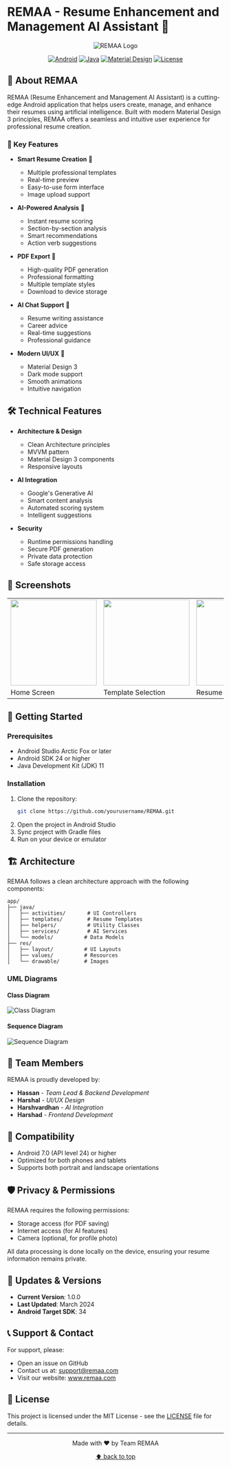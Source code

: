 # REMAA - Resume Enhancement and Management AI Assistant 🚀

<div align="center">

![REMAA Logo](app/src/main/res/mipmap-xxxhdpi/ic_launcher.png)

[![Android](https://img.shields.io/badge/Platform-Android-green.svg)](https://www.android.com)
[![Java](https://img.shields.io/badge/Language-Java-orange.svg)](https://www.java.com)
[![Material Design](https://img.shields.io/badge/Design-Material%20Design%203-blue.svg)](https://m3.material.io/)
[![License](https://img.shields.io/badge/License-MIT-purple.svg)](LICENSE)

</div>

## 📱 About REMAA

REMAA (Resume Enhancement and Management AI Assistant) is a cutting-edge Android application that helps users create, manage, and enhance their resumes using artificial intelligence. Built with modern Material Design 3 principles, REMAA offers a seamless and intuitive user experience for professional resume creation.

### 🌟 Key Features

- **Smart Resume Creation** 📝

  - Multiple professional templates
  - Real-time preview
  - Easy-to-use form interface
  - Image upload support

- **AI-Powered Analysis** 🤖

  - Instant resume scoring
  - Section-by-section analysis
  - Smart recommendations
  - Action verb suggestions

- **PDF Export** 📄

  - High-quality PDF generation
  - Professional formatting
  - Multiple template styles
  - Download to device storage

- **AI Chat Support** 💬

  - Resume writing assistance
  - Career advice
  - Real-time suggestions
  - Professional guidance

- **Modern UI/UX** 🎨
  - Material Design 3
  - Dark mode support
  - Smooth animations
  - Intuitive navigation

## 🛠️ Technical Features

- **Architecture & Design**

  - Clean Architecture principles
  - MVVM pattern
  - Material Design 3 components
  - Responsive layouts

- **AI Integration**

  - Google's Generative AI
  - Smart content analysis
  - Automated scoring system
  - Intelligent suggestions

- **Security**
  - Runtime permissions handling
  - Secure PDF generation
  - Private data protection
  - Safe storage access

## 📸 Screenshots

<div align="center">
<table>
  <tr>
    <td><img src="screenshots/home.png" width="200"/></td>
    <td><img src="screenshots/template.png" width="200"/></td>
    <td><img src="screenshots/preview.png" width="200"/></td>
  </tr>
  <tr>
    <td>Home Screen</td>
    <td>Template Selection</td>
    <td>Resume Preview</td>
  </tr>
</table>
</div>

## 🚀 Getting Started

### Prerequisites

- Android Studio Arctic Fox or later
- Android SDK 24 or higher
- Java Development Kit (JDK) 11

### Installation

1. Clone the repository:
   ```bash
   git clone https://github.com/yourusername/REMAA.git
   ```
2. Open the project in Android Studio
3. Sync project with Gradle files
4. Run on your device or emulator

## 🏗️ Architecture

REMAA follows a clean architecture approach with the following components:

```
app/
├── java/
│   ├── activities/       # UI Controllers
│   ├── templates/        # Resume Templates
│   ├── helpers/          # Utility Classes
│   ├── services/         # AI Services
│   └── models/          # Data Models
├── res/
│   ├── layout/          # UI Layouts
│   ├── values/          # Resources
│   └── drawable/        # Images
```

### UML Diagrams

#### Class Diagram

![Class Diagram](docs/class_diagram.png)

#### Sequence Diagram

![Sequence Diagram](docs/sequence_diagram.png)

## 👥 Team Members

REMAA is proudly developed by:

- **Hassan** - _Team Lead & Backend Development_
- **Harshal** - _UI/UX Design_
- **Harshvardhan** - _AI Integration_
- **Harshad** - _Frontend Development_

## 📱 Compatibility

- Android 7.0 (API level 24) or higher
- Optimized for both phones and tablets
- Supports both portrait and landscape orientations

## 🛡️ Privacy & Permissions

REMAA requires the following permissions:

- Storage access (for PDF saving)
- Internet access (for AI features)
- Camera (optional, for profile photo)

All data processing is done locally on the device, ensuring your resume information remains private.

## 🔄 Updates & Versions

- **Current Version**: 1.0.0
- **Last Updated**: March 2024
- **Android Target SDK**: 34

## 📞 Support & Contact

For support, please:

- Open an issue on GitHub
- Contact us at: support@remaa.com
- Visit our website: www.remaa.com

## 📄 License

This project is licensed under the MIT License - see the [LICENSE](LICENSE) file for details.

---

<div align="center">

Made with ❤️ by Team REMAA

[⬆ back to top](#remaa---resume-enhancement-and-management-ai-assistant-)

</div>

